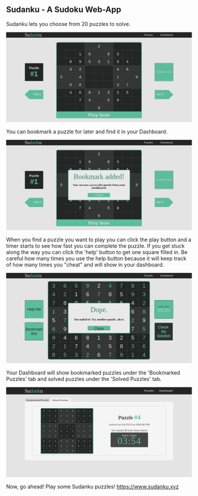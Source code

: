 ## Sudanku - A Sudoku Web-App

Sudanku lets you choose from 20 puzzles to solve.

![Homepage](/imgs/sudanku.jpg)

You can bookmark a puzzle for later and find it in your Dashboard.

![Bookmark](/imgs/bookmark.jpg)

When you find a puzzle you want to play you can click the play button and a timer starts to see how fast you can complete the puzzle. If you get stuck along the way you can click the 'help' button to get one square filled in. Be careful how many times you use the help button because it will keep track of how many times you "cheat" and will show in your dashboard.

![Solved](/imgs/solved.jpg)

Your Dashboard will show bookmarked puzzles under the 'Bookmarked Puzzles' tab and solved puzzles under the 'Solved Puzzles' tab.

![Dashboard](/imgs/dashboard.jpg)

Now, go ahead! Play some Sudanku puzzles!
https://www.sudanku.xyz
